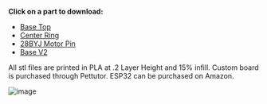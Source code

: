 **Click on a part to download:**

- [Base Top](https://github.com/PetTutor/PetTutor-Mini-Parts/blob/main/PowerBase%20ESP32/Base%20top.stl)
- [Center Ring](https://github.com/PetTutor/PetTutor-Mini-Parts/blob/main/PowerBase%20ESP32/Centering%20ring.stl)
- [28BYJ Motor Pin](https://github.com/PetTutor/PetTutor-Mini-Parts/blob/main/PowerBase%20ESP32/28BY-J%20Motor%20Pin.stl)
- [Base V2](https://github.com/PetTutor/PetTutor-Mini-Parts/blob/main/PowerBase%20ESP32/Base%20V2.stl)

All stl files are printed in PLA at .2 Layer Height and 15% infill.
Custom board is purchased through Pettutor.
ESP32 can be purchased on Amazon.

![image](https://github.com/user-attachments/assets/136e6f84-6caf-4027-8389-8afde0be7f73)
